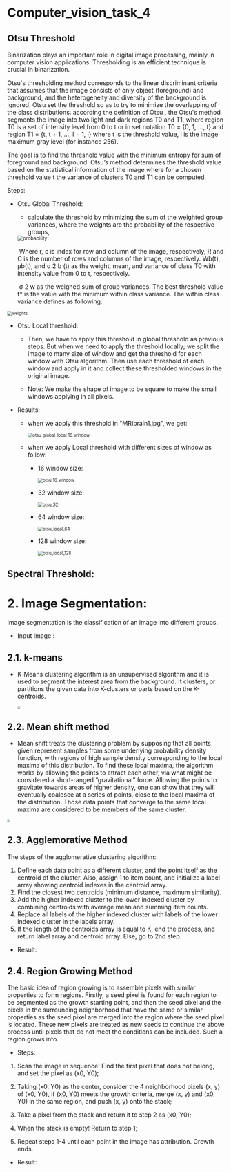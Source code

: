 # Computer_vision_task_4

## Otsu Threshold

Binarization plays an important role in digital image processing, mainly in computer vision applications. Thresholding is an efficient technique is crucial in binarization.

Otsu's thresholding method corresponds to the linear discriminant criteria that assumes that the image consists of only object (foreground) and background, and the heterogeneity and diversity of the background is ignored.  Otsu set the threshold so as to try to minimize the overlapping of the class distributions. according the definition of Otsu , the Otsu's method segments the image into two light and dark regions T0 and T1, where region T0 is a set of intensity level from 0 to t or in set notation T0 = {0, 1, ..., t} and region T1 = {t, t + 1, ..., l − 1, l} where t is the threshold value, l is the image maximum gray level (for instance 256).

The goal is to find the threshold value with the minimum entropy for sum of foreground and background. Otsu’s method determines the threshold value based on the statistical information of the image where for a chosen threshold value t the variance of clusters T0 and T1 can be computed.

Steps:

* Otsu Global Threshold:

  * calculate the threshold by minimizing the sum of the weighted group variances, where the weights are the probability of the respective groups,

  <img src="Threshold images\otsu_image_result\probability.png" alt="probability" style="zoom:80%;" />

  ​	Where r, c is index for row and column of the image, respectively, R and C is the number of rows and columns of the image, respectively. Wb(t), µb(t), and σ 2 b (t) as the weight, mean, and variance of class T0 with intensity value from 0 to t, respectively.

  ​	 σ 2 w as the weighed sum of group variances. The best threshold value t* is the value with the minimum within class variance. The within class variance defines as following:

<img src="Threshold images\otsu_image_result\weights.png" alt="weights" style="zoom:70%;" />

* Otsu Local threshold:

  * Then, we have to apply this threshold in global threshold as previous steps. But when we need to apply the threshold locally; we split the image to many size of window  and get the threshold for each window with Otsu algorithm. Then use each threshold of each window and apply in it and collect these thresholded windows in the original image.

  * Note:  We make the shape of image to be square to make the small windows applying in all pixels.

* Results:

  * when we apply this threshold in "MRIbrain1.jpg", we get:

    <img src="Threshold images\otsu_image_result\otsu_global_local_16_window.png" alt="otsu_global_local_16_window" style="zoom:70%;" />

  * when we apply Local threshold with different sizes of window as follow:

    * 16 window size:

      <img src="Threshold images\otsu_image_result\otsu_16_window.png" alt="otsu_16_window" style="zoom:70%;" />

    * 32 window size:

      <img src="Threshold images\otsu_image_result\otsu_32.png" alt="otsu_32" style="zoom:70%;" />

    * 64 window size:

      <img src="Threshold images\otsu_image_result\otsu_local_64.png" alt="otsu_local_64" style="zoom:70%;" />

    * 128 window size:

      <img src="Threshold images\otsu_image_result\otsu_local_128.png" alt="otsu_local_128" style="zoom:70%;" />

## Spectral Threshold:



# 2. Image Segmentation:

 Image segmentation is the classification of an image into different groups.

* Input Image :

## 2.1. k-means

* K-Means clustering algorithm is an unsupervised algorithm and it is used to segment the interest area from the background. It clusters, or partitions the given data into K-clusters or parts based on the K-centroids.

  <img src="Segmentation Images\k-means.png" style="zoom:40%;" />

## 2.2. Mean shift method

*  Mean shift treats the clustering problem by supposing that all points given represent samples from some underlying probability density function, with regions of high sample density corresponding to the local maxima of this distribution. To find these local maxima, the algorithm works by allowing the points to attract each other, via what might be considered a short-ranged “gravitational” force. Allowing the points to gravitate towards areas of higher density, one can show that they will eventually coalesce at a series of points, close to the local maxima of the distribution. Those data points that converge to the same local maxima are considered to be members of the same cluster.

  <img src="Segmentation Images\mean-shift.png" style="zoom:40%;" />


## 2.3. Agglemorative Method
The steps of the agglomerative clustering algorithm:
1. Define each data point as a different cluster, and the point itself as the centroid of the cluster. Also, assign
1 to item count, and initialize a label array showing centroid indexes in the centroid array.
2. Find the closest two centroids (minimum distance, maximum similarity).
3. Add the higher indexed cluster to the lower indexed cluster by combining centroids with average mean and summing item counts.
4. Replace all labels of the higher indexed cluster with labels of the lower indexed cluster in the labels array.
5. If the length of the centroids array is equal to K, end the process, and return label array and centroid array.
Else, go to 2nd step.

* Result:


## 2.4. Region Growing Method 
The basic idea of region growing is to assemble pixels with similar properties to form regions. Firstly, a seed pixel is found for each region to be segmented as the growth starting point, and then the seed pixel and the pixels in the surrounding neighborhood that have the same or similar properties as the seed pixel are merged into the region where the seed pixel is located. These new pixels are treated as new seeds to continue the above process until pixels that do not meet the conditions can be included. Such a region grows into.

* Steps:

1. Scan the image in sequence! Find the first pixel that does not belong, and set the pixel as (x0, Y0);

2. Taking (x0, Y0) as the center, consider the 4 neighborhood pixels (x, y) of (x0, Y0), if (x0, Y0) meets the growth criteria, merge (x, y) and (x0, Y0) in the same region, and push (x, y) onto the stack;

3. Take a pixel from the stack and return it to step 2 as (x0, Y0);

4. When the stack is empty! Return to step 1;

5. Repeat steps 1-4 until each point in the image has attribution. Growth ends.

* Result:







